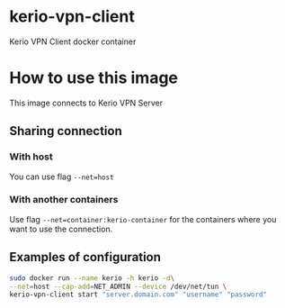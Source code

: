 # kerio-vpn-client
Kerio VPN Client docker container

# How to use this image
This image connects to Kerio VPN Server

## Sharing connection

### With host

You can use flag `--net=host`

### With another containers

Use flag `--net=container:kerio-container` for the containers where you want to use the connection.

## Examples of configuration
```bash
sudo docker run --name kerio -h kerio -d\
--net=host --cap-add=NET_ADMIN --device /dev/net/tun \
kerio-vpn-client start "server.domain.com" "username" "password"
```